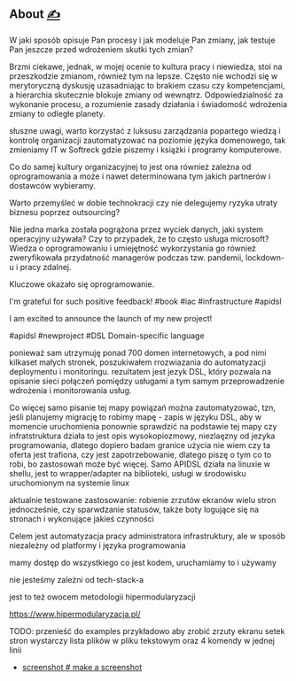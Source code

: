 
## About [<span style='font-size:20px;'>&#x270D;</span>](https://github.com/apidsl/docs/edit/main/MD/ABOUT.md)

W jaki sposób opisuje Pan procesy i jak modeluje Pan zmiany, jak testuje Pan jeszcze przed wdrożeniem skutki tych zmian?

Brzmi ciekawe, jednak, w mojej ocenie to kultura pracy i niewiedza, stoi na przeszkodzie zmianom, również tym na lepsze.
Często nie wchodzi się w merytoryczną dyskusję uzasadniając to brakiem czasu czy kompetencjami, a hierarchia skutecznie blokuje zmiany od wewnątrz.
Odpowiedzialność za wykonanie procesu, a rozumienie zasady działania i świadomość wdrożenia zmiany to odległe planety.


słuszne uwagi, warto korzystać z luksusu zarządzania popartego wiedzą i kontrolę organizacji zautomatyzować na poziomie języka domenowego, tak zmieniamy IT w Softreck gdzie piszemy i książki i programy komputerowe.

Co do samej kultury organizacyjnej to jest ona również zależna od oprogramowania a może i nawet determinowana tym jakich partnerów i dostawców wybieramy.

Warto przemyśleć w dobie technokracji czy nie delegujemy ryzyka utraty biznesu poprzez outsourcing?

Nie jedna marka została pogrążona przez wyciek danych, jaki system operacyjny używała? Czy to przypadek, że to często usługa microsoft? Wiedza o oprogramowaniu i umiejętność wykorzystania go również zweryfikowała przydatność managerów podczas tzw. pandemii, lockdown-u i pracy zdalnej.

Kluczowe okazało się oprogramowanie.


I'm grateful for such positive feedback!
#book #iac #infrastructure #apidsl

I am excited to announce the launch of my new project!

#apidsl #newproject #DSL Domain-specific language


ponieważ sam utrzymuję ponad 700 domen internetowych, a pod nimi kilkaset małych stronek, poszukiwałem rrozwiazania do automatyzacji deploymentu i monitoringu.
rezultatem jest jezyk DSL, który pozwala na opisanie sieci połączeń pomiędzy usługami a tym samym przeprowadzenie wdrożenia i monitorowania usług.

Co więcej samo pisanie tej mapy powiązań można zautomatyzować, tzn, jeśli planujemy migrację to robimy mapę - zapis w języku DSL, aby w momencie uruchomienia ponownie sprawdzić na podstawie tej mapy czy infratstruktura działa
to jest opis wysokopiozmowy, niezlaęzny od jezyka programowania, dlatego dopiero badam granice użycia
nie wiem czy ta oferta jest trafiona, czy jest zapotrzebowanie, dlatego piszę o tym co to robi, bo zastosowań może być więcej. Samo APIDSL działa na linuxie w shellu, jest to wrapper/adapter na biblioteki, usługi w środowisku uruchomionym na systemie linux

aktualnie testowane zastosowanie: robienie zrzutów ekranów wielu stron jednocześnie, czy sparwdzanie statusów, także boty logujące się na stronach i wykonujące jakieś czynności



Celem jest automatyzacja pracy administratora infrastruktury, ale w sposób niezależny od platformy i języka programowania

mamy dostęp do wszystkiego co jest kodem, uruchamiamy to i używamy

nie jesteśmy zależni od tech-stack-a

jest to też owocem metodologii hipermodularyzacji

https://www.hipermodularyzacja.pl/

TODO: przenieść do examples
przykładowo aby zrobić zrzuty ekranu setek stron wystarczy lista plików w pliku tekstowym oraz 4 komendy w jednej linii

+ [screenshot # make a screenshot](http://examples.apidsl.com/screenshot)

